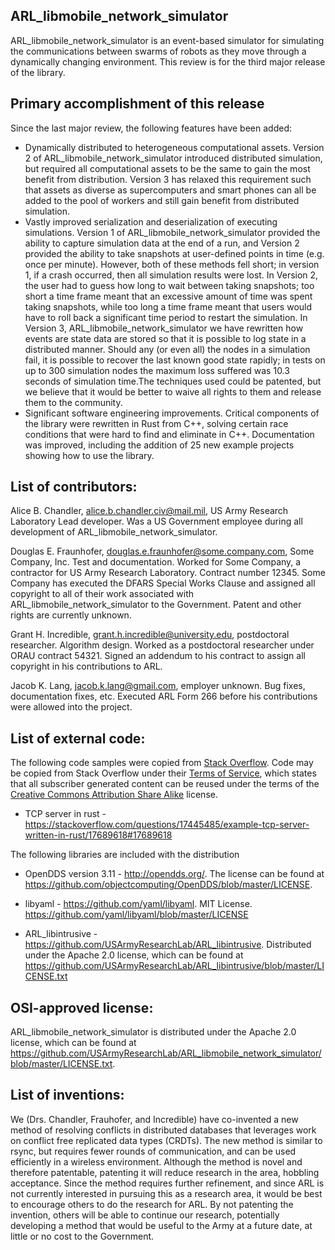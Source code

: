 ARL_libmobile_network_simulator
-------------------------------

ARL_libmobile_network_simulator is an event-based simulator for simulating the
communications between swarms of robots as they move through a dynamically
changing environment.  This review is for the third major release of the
library.

Primary accomplishment of this release
--------------------------------------

Since the last major review, the following features have been added:

* Dynamically distributed to heterogeneous computational assets. Version 2 of
  ARL_libmobile_network_simulator introduced distributed  simulation, but
  required all computational assets to be the same to gain the most benefit
  from distribution.  Version 3 has relaxed this requirement such that assets
  as diverse as supercomputers and smart phones can all be added to the pool
  of workers and still gain benefit from distributed simulation.
* Vastly improved serialization and deserialization of executing  simulations.
  Version 1 of ARL_libmobile_network_simulator provided the ability to capture
  simulation data at the end of a run, and Version 2 provided the ability to
  take snapshots at user-defined points in time (e.g. once per minute).
  However, both of these methods fell short; in version 1, if a crash
  occurred, then all simulation results were lost. In Version 2, the user had
  to guess how long to wait between taking snapshots; too short a time frame
  meant that an excessive amount of time was spent taking snapshots, while too
  long a time frame meant that users would have to roll back a significant
  time period to restart the simulation. In Version 3,
  ARL_libmobile_network_simulator we have rewritten how events are state data
  are stored so that it is possible to log state in a distributed manner.
  Should any (or even all) the nodes in a simulation fail, it is possible to
  recover the last known good state rapidly; in tests on up to 300 simulation
  nodes the maximum loss suffered was 10.3 seconds of simulation time.The
  techniques used could be patented, but we believe that it would be better to
  waive all rights to them and release them to the community.
* Significant software engineering improvements.  Critical components of the
  library were rewritten in Rust from C++, solving certain race conditions
  that were hard to find and eliminate in C++.  Documentation was improved,
  including the addition of 25 new example projects showing how to use the
  library.

List of contributors:
---------------------

Alice B. Chandler, alice.b.chandler.civ@mail.mil, US Army Research Laboratory
    Lead developer.  Was a US Government employee during all development of
    ARL_libmobile_network_simulator.

Douglas E. Fraunhofer, douglas.e.fraunhofer@some.company.com, Some Company, Inc.
    Test and documentation.  Worked for Some Company, a contractor for US
    Army Research Laboratory.  Contract number 12345.  Some Company has
    executed the DFARS Special Works Clause and assigned all copyright to all
    of their work associated with ARL_libmobile_network_simulator to the
    Government.  Patent and other rights are currently unknown.

Grant H. Incredible, grant.h.incredible@university.edu, postdoctoral researcher.
    Algorithm design.  Worked as a postdoctoral researcher under ORAU
    contract 54321.  Signed an addendum to his contract to assign all
    copyright in his contributions to ARL.

Jacob K. Lang, jacob.k.lang@gmail.com, employer unknown.  Bug fixes,
    documentation fixes, etc. Executed ARL Form 266 before his contributions
    were allowed into the project.

List of external code:
----------------------

The following code samples were copied from
[Stack Overflow](https://stackoverflow.com/).  Code may be copied from
Stack Overflow under their
[Terms of Service](https://stackexchange.com/legal/terms-of-service), which
states that all subscriber generated content can be reused under the terms of
the [Creative Commons Attribution Share Alike](https://creativecommons.org/licenses/by-sa/3.0/)
license.

* TCP server in rust -
  https://stackoverflow.com/questions/17445485/example-tcp-server-written-in-rust/17689618#17689618

The following libraries are included with the distribution

* OpenDDS version 3.11 - http://opendds.org/. The license can be found at
  https://github.com/objectcomputing/OpenDDS/blob/master/LICENSE.

* libyaml - https://github.com/yaml/libyaml.  MIT License.
  https://github.com/yaml/libyaml/blob/master/LICENSE

* ARL_libintrusive - https://github.com/USArmyResearchLab/ARL_libintrusive.
  Distributed under the Apache 2.0 license, which can be found at
  https://github.com/USArmyResearchLab/ARL_libintrusive/blob/master/LICENSE.txt


OSI-approved license:
---------------------

ARL_libmobile_network_simulator is distributed under the Apache 2.0 license,
which can be found at
https://github.com/USArmyResearchLab/ARL_libmobile_network_simulator/blob/master/LICENSE.txt.

List of inventions:
-------------------

We (Drs. Chandler, Frauhofer, and Incredible) have co-invented a new method of
resolving conflicts in distributed databases that leverages work on conflict
free replicated data types (CRDTs).  The new method is similar to rsync, but
requires fewer rounds of communication, and can be used efficiently in a
wireless environment.  Although the method is novel and therefore patentable,
patenting it will reduce research in the area, hobbling acceptance.  Since the
method requires further refinement, and since ARL is not currently interested
in pursuing this as a research area, it would be best to encourage others to
do the research for ARL.  By not patenting the invention, others will be able
to continue our research, potentially developing a method that would be useful
to the Army at a future date, at little or no cost to the Government.
